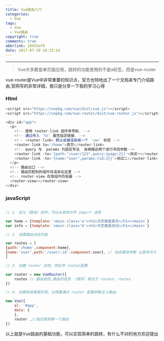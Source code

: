 ```yaml
---
title: Vue路由入门
categories:
  - Vue
tags:
  - Vue
  - Vue路由
copyright: true
comments: true
abbrlink: 10415af9
date: 2017-07-29 16:23:14
---
```


<hr style='filter:progid:DXImageTransform.Microsoft.Glow(color=#FF0000,strength=10)' color='#FF0000' size='1' />

> Vue大多数是单页面应用，跳转的功能使用的不是a标签，而是vue-router

<!--more-->

vue-router是Vue中非常重要的知识点，官方也特地出了一个文档来专门介绍路由,官网写的非常详细，我只是分享一下我的学习心得

### Html

```javascript
<script src="https://unpkg.com/vue/dist/vue.js"></script>
<script src="https://unpkg.com/vue-router/dist/vue-router.js"></script>

<div id="app">
  <p>
    <!-- 使用 router-link 组件来导航. -->
    <!-- 通过传入 `to` 属性指定链接. -->
    <!-- <router-link> 默认会被渲染成一个 `<a>` 标签 -->
    <router-link to='/home'>首页</router-link> 
	<!-- query 与  params 为固定写法  会根据这两个进行寻找参数-->
	<router-link :to='{path:"/user/123",query:{page:2}}'>测试一</router-link>
	<router-link :to='{name:"user",params:{id:2}}'>测试二</router-link>
  </p>
  <!-- 路由出口 -->
  <!-- 路由匹配到的组件将渲染在这里 -->
  <!-- router-view 存放组件的容器 -->
  <router-view></router-view>
</div>
```

### javaScript

```javascript

// 1. 定义（路由）组件。可以从其他文件 import 进来

var home = {template:`<main class='a'><h1>次页面是首页</h1></main>`}
var info = {template:`<main class='b'><h1>次页面是测试</h1></main>`}

// 2. 设置路由对应页面

var routes = [
{path:'/home',component:home},
{name:'user',path:'/user/:id',component:user}, // 动态路径参数 以冒号开头
]

// 3. 创建 router 实例，然后传 routes配置

var router = new VueRouter({
	routes // 路由规则,路由的信息 （缩写）相当于 routes: routes
})

// 4. 创建和挂载根实例。记得要通过 router 配置参数注入路由，

new Vue({
	el: '#app',
	data: {		
	},
	router ,//指定使用哪一个路由
})

```

以上就是Vue路由的基础功能，可以实现简单的跳转，有什么不对的地方欢迎提出